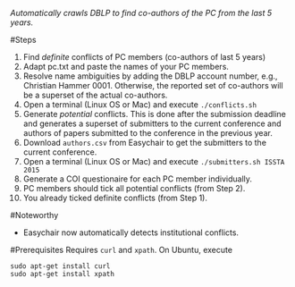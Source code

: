 *Automatically crawls DBLP to find co-authors of the PC from the last 5 years.*

#Steps
1. Find *definite* conflicts of PC members (co-authors of last 5 years)
  1. Adapt pc.txt and paste the names of your PC members.
  2. Resolve name ambiguities by adding the DBLP account number, e.g., Christian Hammer 0001. Otherwise, the reported set of co-authors will be a superset of the actual co-authors.
  3. Open a terminal (Linux OS or Mac) and execute `./conflicts.sh`
2. Generate *potential* conflicts. This is done after the submission deadline and generates a superset of submitters to the current conference and authors of papers submitted to the conference in the previous year.
  1. Download `authors.csv` from Easychair to get the submitters to the current conference.
  2. Open a terminal (Linux OS or Mac) and execute `./submitters.sh ISSTA 2015`
3. Generate a COI questionaire for each PC member individually.
  1. PC members should tick all potential conflicts (from Step 2).
  2. You already ticked definite conflicts (from Step 1).

#Noteworthy
* Easychair now automatically detects institutional conflicts.

#Prerequisites
Requires `curl` and `xpath`. On Ubuntu, execute
```
sudo apt-get install curl
sudo apt-get install xpath
```
